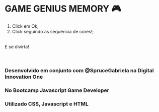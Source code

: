 # GAME GENIUS MEMORY :video_game:

1. Click em Ok;
2. Click seguindo as sequência de cores!;
</br>
E se divirta!
</br>
</br>
</br> 

### Desenvolvido em conjunto com @SpruceGabriela na Digital Innovation One
### No Bootcamp Javascript Game Developer
### Utilizado CSS, Javascript e HTML

